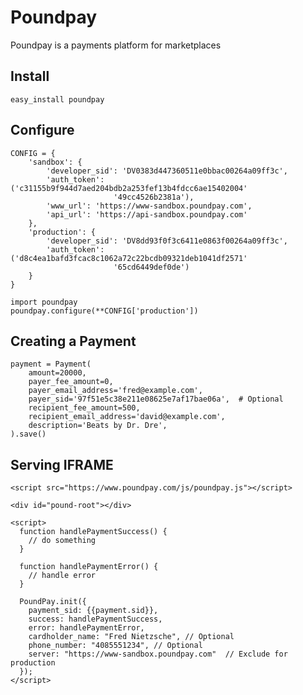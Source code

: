 Poundpay
=====

Poundpay is a payments platform for marketplaces

Install
-------

    easy_install poundpay



Configure
---------

    CONFIG = {
        'sandbox': {
            'developer_sid': 'DV0383d447360511e0bbac00264a09ff3c',
            'auth_token': ('c31155b9f944d7aed204bdb2a253fef13b4fdcc6ae15402004'
                           '49cc4526b2381a'),
            'www_url': 'https://www-sandbox.poundpay.com',
            'api_url': 'https://api-sandbox.poundpay.com'
        },
        'production': {
            'developer_sid': 'DV8dd93f0f3c6411e0863f00264a09ff3c',
            'auth_token': ('d8c4ea1bafd3fcac8c1062a72c22bcdb09321deb1041df2571'
                           '65cd6449def0de')
        }
    }

    import poundpay
    poundpay.configure(**CONFIG['production'])


Creating a Payment
-----------------

    payment = Payment(
        amount=20000,
        payer_fee_amount=0,
        payer_email_address='fred@example.com',
        payer_sid='97f51e5c38e211e08625e7af17bae06a',  # Optional
        recipient_fee_amount=500,
        recipient_email_address='david@example.com',
        description='Beats by Dr. Dre',
    ).save()


Serving IFRAME
--------------

    <script src="https://www.poundpay.com/js/poundpay.js"></script>

    <div id="pound-root"></div>

    <script>
      function handlePaymentSuccess() {
        // do something
      }

      function handlePaymentError() {
        // handle error
      }

      PoundPay.init({
        payment_sid: {{payment.sid}},
        success: handlePaymentSuccess,
        error: handlePaymentError,
        cardholder_name: "Fred Nietzsche", // Optional
        phone_number: "4085551234", // Optional
        server: "https://www-sandbox.poundpay.com"  // Exclude for production
      });
    </script>
